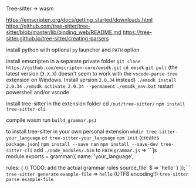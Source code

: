 Tree-sitter -> wasm

https://emscripten.org/docs/getting_started/downloads.html
https://github.com/tree-sitter/tree-sitter/blob/master/lib/binding_web/README.md
https://tree-sitter.github.io/tree-sitter/creating-parsers


install python with optional `py` launcher and `PATH` option

install emscripten in a separate private folder
`git clone https://github.com/emscripten-core/emsdk.git`
`cd emsdk`
`git pull`
(the latest version (`3.X.X`) doesn't seem to work with the `vscode-parse-tree` extension on Windows. Install version `2.0.34` instead)
`./emsdk install 2.0.34`
`./emsdk activate 2.0.34 --permanent`
`./emsdk_env.bat`
restart powershell and/or vscode

install tree-sitter in the extension folder
cd `/out/tree-sitter/`
`npm install tree-sitter-cli`

compile wasm
run `build_grammar.ps1`


to install tree-sitter in your own personal extension
`mkdir tree-sitter-your_language`
`cd tree-sitter-your_language`
`npm init` (creates `package.json`)
`npm install --save nan`
`npm install --save-dev tree-sitter-cli`
add `./node_modules/.bin` to `PATH`
`grammar.js` => ```js
module.exports = grammar({
  name: 'your_language',

  rules: {
    // TODO: add the actual grammar rules
    source_file: $ => 'hello'
  }
});```
`tree-sitter generate`
`example-file` => `hello` (UTF8 encoding!!)
`tree-sitter parse example-file`


